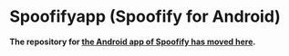 # Spoofifyapp (Spoofify for Android)

**The repository for [the Android app of Spoofify has moved here](https://github.com/spoofifyapp/spoofifyapp).**